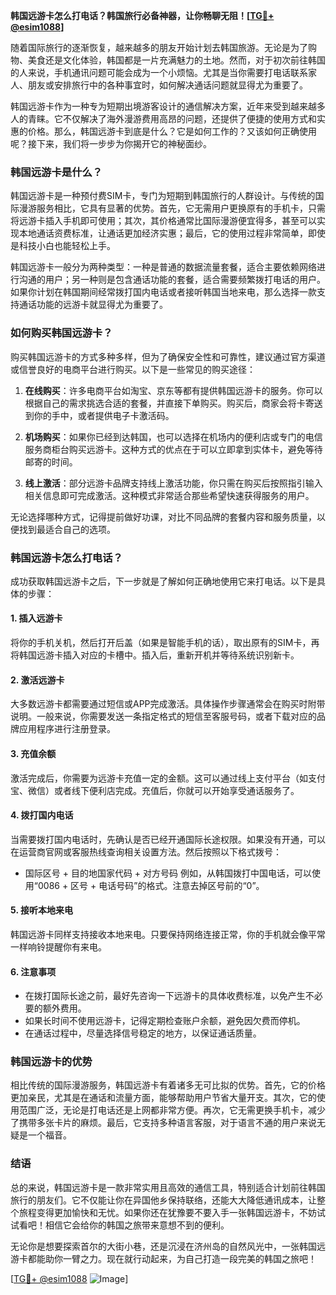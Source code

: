**韩国远游卡怎么打电话？韩国旅行必备神器，让你畅聊无阻！[[TG💪+ @esim1088](https://t.me/s/esim1088)]**

随着国际旅行的逐渐恢复，越来越多的朋友开始计划去韩国旅游。无论是为了购物、美食还是文化体验，韩国都是一片充满魅力的土地。然而，对于初次前往韩国的人来说，手机通讯问题可能会成为一个小烦恼。尤其是当你需要打电话联系家人、朋友或安排旅行中的各种事宜时，如何解决通话问题就显得尤为重要了。

韩国远游卡作为一种专为短期出境游客设计的通信解决方案，近年来受到越来越多人的青睐。它不仅解决了海外漫游费用高昂的问题，还提供了便捷的使用方式和实惠的价格。那么，韩国远游卡到底是什么？它是如何工作的？又该如何正确使用呢？接下来，我们将一步步为你揭开它的神秘面纱。

### 韩国远游卡是什么？

韩国远游卡是一种预付费SIM卡，专门为短期到韩国旅行的人群设计。与传统的国际漫游服务相比，它具有显著的优势。首先，它无需用户更换原有的手机卡，只需将远游卡插入手机即可使用；其次，其价格通常比国际漫游便宜得多，甚至可以实现本地通话资费标准，让通话更加经济实惠；最后，它的使用过程非常简单，即使是科技小白也能轻松上手。

韩国远游卡一般分为两种类型：一种是普通的数据流量套餐，适合主要依赖网络进行沟通的用户；另一种则是包含通话功能的套餐，适合需要频繁拨打电话的用户。如果你计划在韩国期间经常拨打国内电话或者接听韩国当地来电，那么选择一款支持通话功能的远游卡就显得尤为重要了。

### 如何购买韩国远游卡？

购买韩国远游卡的方式多种多样，但为了确保安全性和可靠性，建议通过官方渠道或信誉良好的电商平台进行购买。以下是一些常见的购买途径：

1. **在线购买**：许多电商平台如淘宝、京东等都有提供韩国远游卡的服务。你可以根据自己的需求挑选合适的套餐，并直接下单购买。购买后，商家会将卡寄送到你的手中，或者提供电子卡激活码。
   
2. **机场购买**：如果你已经到达韩国，也可以选择在机场内的便利店或专门的电信服务商柜台购买远游卡。这种方式的优点在于可以立即拿到实体卡，避免等待邮寄的时间。

3. **线上激活**：部分远游卡品牌支持线上激活功能，你只需在购买后按照指引输入相关信息即可完成激活。这种模式非常适合那些希望快速获得服务的用户。

无论选择哪种方式，记得提前做好功课，对比不同品牌的套餐内容和服务质量，以便找到最适合自己的选项。

### 韩国远游卡怎么打电话？

成功获取韩国远游卡之后，下一步就是了解如何正确地使用它来打电话。以下是具体的步骤：

#### 1. 插入远游卡
将你的手机关机，然后打开后盖（如果是智能手机的话），取出原有的SIM卡，再将韩国远游卡插入对应的卡槽中。插入后，重新开机并等待系统识别新卡。

#### 2. 激活远游卡
大多数远游卡都需要通过短信或APP完成激活。具体操作步骤通常会在购买时附带说明。一般来说，你需要发送一条指定格式的短信至客服号码，或者下载对应的品牌应用程序进行注册登录。

#### 3. 充值余额
激活完成后，你需要为远游卡充值一定的金额。这可以通过线上支付平台（如支付宝、微信）或者线下便利店完成。充值后，你就可以开始享受通话服务了。

#### 4. 拨打国内电话
当需要拨打国内电话时，先确认是否已经开通国际长途权限。如果没有开通，可以在运营商官网或客服热线查询相关设置方法。然后按照以下格式拨号：
   - 国际区号 + 目的地国家代码 + 对方号码
   例如，从韩国拨打中国电话，可以使用“0086 + 区号 + 电话号码”的格式。注意去掉区号前的“0”。

#### 5. 接听本地来电
韩国远游卡同样支持接收本地来电。只要保持网络连接正常，你的手机就会像平常一样响铃提醒你有来电。

#### 6. 注意事项
- 在拨打国际长途之前，最好先咨询一下远游卡的具体收费标准，以免产生不必要的额外费用。
- 如果长时间不使用远游卡，记得定期检查账户余额，避免因欠费而停机。
- 在通话过程中，尽量选择信号稳定的地方，以保证通话质量。

### 韩国远游卡的优势

相比传统的国际漫游服务，韩国远游卡有着诸多无可比拟的优势。首先，它的价格更加亲民，尤其是在通话和流量方面，能够帮助用户节省大量开支。其次，它的使用范围广泛，无论是打电话还是上网都非常方便。再次，它无需更换手机卡，减少了携带多张卡片的麻烦。最后，它支持多种语言客服，对于语言不通的用户来说无疑是一个福音。

### 结语

总的来说，韩国远游卡是一款非常实用且高效的通信工具，特别适合计划前往韩国旅行的朋友们。它不仅能让你在异国他乡保持联络，还能大大降低通讯成本，让整个旅程变得更加愉快和无忧。如果你还在犹豫要不要入手一张韩国远游卡，不妨试试看吧！相信它会给你的韩国之旅带来意想不到的便利。

无论你是想要探索首尔的大街小巷，还是沉浸在济州岛的自然风光中，一张韩国远游卡都能助你一臂之力。现在就行动起来，为自己打造一段完美的韩国之旅吧！

[[TG💪+ @esim1088](https://t.me/s/esim1088) ![Image](https://i.postimg.cc/4NQfJmqS/Snipaste-2025-05-13-00-14-12.png)]